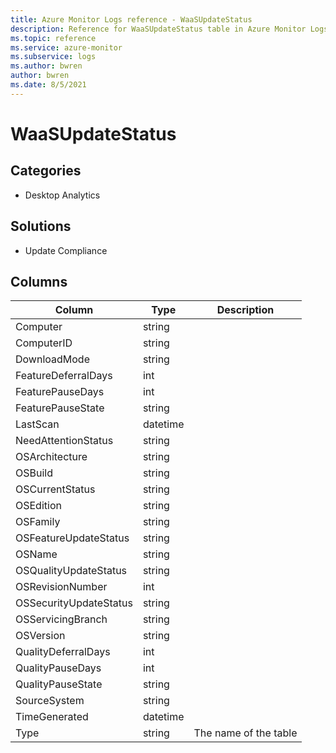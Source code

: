 ```yaml
---
title: Azure Monitor Logs reference - WaaSUpdateStatus
description: Reference for WaaSUpdateStatus table in Azure Monitor Logs.
ms.topic: reference
ms.service: azure-monitor
ms.subservice: logs
ms.author: bwren
author: bwren
ms.date: 8/5/2021
---
```


# WaaSUpdateStatus

 

## Categories

- Desktop Analytics
## Solutions

- Update Compliance




## Columns

|Column|Type|Description|
|---|---|---|
|Computer|string||
|ComputerID|string||
|DownloadMode|string||
|FeatureDeferralDays|int||
|FeaturePauseDays|int||
|FeaturePauseState|string||
|LastScan|datetime||
|NeedAttentionStatus|string||
|OSArchitecture|string||
|OSBuild|string||
|OSCurrentStatus|string||
|OSEdition|string||
|OSFamily|string||
|OSFeatureUpdateStatus|string||
|OSName|string||
|OSQualityUpdateStatus|string||
|OSRevisionNumber|int||
|OSSecurityUpdateStatus|string||
|OSServicingBranch|string||
|OSVersion|string||
|QualityDeferralDays|int||
|QualityPauseDays|int||
|QualityPauseState|string||
|SourceSystem|string||
|TimeGenerated|datetime||
|Type|string|The name of the table|
